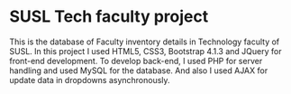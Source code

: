 # SUSL Tech faculty project
This is the database of Faculty inventory details in Technology faculty of SUSL. In this project I used HTML5, CSS3, Bootstrap 4.1.3 and JQuery for front-end development. To develop back-end, I used PHP for server handling and used MySQL for the database. And also I used AJAX for update data in dropdowns asynchronously.
